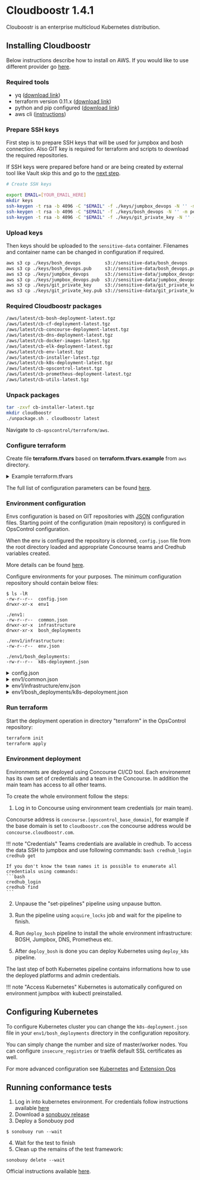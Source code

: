 # Cloudboostr 1.4.1


Clouboostr is an enterprise multicloud Kubernetes distribution.

## Installing Cloudboostr

Below instructions describe how to install on AWS. If you would like to use different provider go [here](https://docs.cloudboostr.com/installation/resource_requirements/).

### Required tools
- yq ([download link](https://github.com/mikefarah/yq/releases/download/1.14.1/yq_linux_amd64))
- terraform version 0.11.x ([download link](https://releases.hashicorp.com/terraform/0.11.14/))
- python and pip configured ([download link](https://www.python.org/downloads/))
- aws cli ([instructions](https://docs.aws.amazon.com/cli/latest/userguide/cli-chap-install.html))

### Prepare SSH keys
First step is to prepare SSH keys that will be used for jumpbox and bosh connection. Also GIT key is required for terraform and scripts to download the required repositories.

If SSH keys were prepared before hand or are being created by external tool like Vault skip this and go to the [next step](#upload-keys).

```bash
# Create SSH keys

export EMAIL=[YOUR_EMAIL_HERE]
mkdir keys
ssh-keygen -t rsa -b 4096 -C "$EMAIL" -f ./keys/jumpbox_devops -N '' -m pem
ssh-keygen -t rsa -b 4096 -C "$EMAIL" -f ./keys/bosh_devops -N '' -m pem
ssh-keygen -t rsa -b 4096 -C "$EMAIL" -f ./keys/git_private_key -N '' -m pem
```

### Upload keys
Then keys should be uploaded to the `sensitive-data` container. Filenames and container name can be changed in configuration if required.

```bash
aws s3 cp ./keys/bosh_devops         s3://sensitive-data/bosh_devops
aws s3 cp ./keys/bosh_devops.pub     s3://sensitive-data/bosh_devops.pub
aws s3 cp ./keys/jumpbox_devops      s3://sensitive-data/jumpbox_devops
aws s3 cp ./keys/jumpbox_devops.pub  s3://sensitive-data/jumpbox_devops.pub
aws s3 cp ./keys/git_private_key     s3://sensitive-data/git_private_key
aws s3 cp ./keys/git_private_key.pub s3://sensitive-data/git_private_key.pub
```

### Required Cloudboostr packages
```bash
/aws/latest/cb-bosh-deployment-latest.tgz
/aws/latest/cb-cf-deployment-latest.tgz
/aws/latest/cb-concourse-deployment-latest.tgz
/aws/latest/cb-dns-deployment-latest.tgz
/aws/latest/cb-docker-images-latest.tgz
/aws/latest/cb-elk-deployment-latest.tgz
/aws/latest/cb-env-latest.tgz
/aws/latest/cb-installer-latest.tgz
/aws/latest/cb-k8s-deployment-latest.tgz
/aws/latest/cb-opscontrol-latest.tgz
/aws/latest/cb-prometheus-deployment-latest.tgz
/aws/latest/cb-utils-latest.tgz
```

### Unpack packages
```bash
tar -zxvf cb-installer-latest.tgz
mkdir cloudboostr
./unpackage.sh . cloudboostr latest
```

Navigate to `cb-opscontrol/terraform/aws`.

### Configure terraform
Create file **terraform.tfvars** based on **terraform.tfvars.example** from `aws` directory.

<details>
<summary>Example terraform.tfvars</summary>

```bash
### AWS PROVIDER ########################################################
# AWS access_key for the account                 [REQUIRED]
aws_access_key = ((aws_access_key))

# AWS secret for the account                     [REQUIRED]
aws_secret_key = ((aws_secret_key))

# AWS region                                     [REQUIRED]
aws_region = ((aws_region))

# List of Availability Zones                     [REQUIRED]
azs = ((azs))

# AWS account ID                                 [REQUIRED]
aws_account_id = ((aws_account_id))

### LOAD BALANCERS ######################################################
concourse_certificate_arn = ((concourse_certificate_arn))
grafana_certificate_arn = ((grafana_certificate_arn))
control_plane_certificate_arn = ((control_plane_certificate_arn))
uaa_certificate_arn = ((uaa_certificate_arn))

### SECURITY GROUPS #####################################################
# IP address or range allowed to access jumpbox 
jumpbox_whitelist_ssh_in = ((jumpbox_whitelist))

### DNS #################################################################
# DNS domain for externaly accessible services   [REQUIRED]
opscontrol_base_domain = ((opscontrol_base_domain))

# Floating IP created manually for the DNS       [REQUIRED]
dns_instance_public_ip = ((dns_instance_public_ip))

### CUSTOM SCRIPTS ######################################################
# Jumpbox VM type                                [REQUIRED]
jumpbox_instance_type = ((jumpbox_instance_type))

# BOSH Director VM type                          [REQUIRED]
bosh_instance_type = ((bosh_instance_type))

# AZ for bosh VMs                                [REQUIRED]
bosh_vm_az = ((bosh_vm_az))

### DEPLOYMENTS CONFIG ##################################################
# Git repository address for the config files    [REQUIRED]
config_repository_url = ((config_repository_url))

# Git repository branch for the config files     [REQUIRED]
config_repository_branch = ((config_repository_branch))

### BACKUP AND RESTORE ##################################################
# Bucket for Prometheus/Grafana backup
prometheus_backup_bucket_name = ((prometheus_backup_bucket_name))

# Bucket for ELK backup (can be shared with Prometheus)
elk_backup_bucket_name = ((elk_backup_bucket_name))

sensitive_data_storage_container_name = ((sensitive_data_storage_container_name))

### PACKAGES ############################################################
# Packages bucket configuration
cb_deployments_package_bucket = ((cb_deployments_package_bucket))
cb_deployments_package_target_cloud = ((cb_deployments_package_target_cloud))
cb_deployments_package_version = ((cb_deployments_package_version))
```

</details>

The full list of configuration parameters can be found [here](https://docs.cloudboostr.com/installation/configuration/opscontrol/introduction/).

### Environment configuration

Envs configuration is based on GIT repositories with [JSON](https://www.json.org/) configuration files. Starting point of the configuration (main repository) is configured in OpsControl configuration.

When the env is configured the repository is clonned, `config.json` file from the root directory loaded and appropriate Concourse teams and Credhub variables created.

More details can be found [here](https://docs.cloudboostr.com/installation/configuration/environments/environments-configuration/).

Configure environments for your purposes. The minimum configuration repository should contain below files:

```
$ ls -lR
-rw-r--r--  config.json
drwxr-xr-x  env1

./env1:
-rw-r--r--  common.json
drwxr-xr-x  infrastructure
drwxr-xr-x  bosh_deployments

./env1/infrastructure:
-rw-r--r--  env.json

./env1/bosh_deployments:
-rw-r--r--  k8s-deployment.json

```

<details>
<summary>config.json</summary>

```json
{
    "envs": [
         {
            "name": "env1",
            "backend_type": "aws",
            "config_repo_url": "git@gitrepository/cb-config",
            "config_repo_branch": "master"
        }
    ]
}
```

</details>

<details>
<summary>env1/common.json</summary>

```json
[
    {"name": "infrastructure_state_bucket_name", "value": "infrastructure-state.env1.aws"},
    {"name": "jumpbox_private_key", "opscontrol_var": "jumpbox_private_key"},

    {"name": "backups_bucket_name", "value": "backups.env1.aws"},

    {"name": "docker_password", "value": ""},
    {"name": "docker_username", "value": ""},
    {"name": "docker_url", "opscontrol_var": "registry_url"},

    {"name": "opscontrol_dns_public_ip", "opscontrol_var": "dns_instance_public_ip"},
    {"name": "dns_instance_public_ip", "value": "<IP_ADDRESS>"},
    {"name": "env_base_domain", "value": "<ENVIRONMENT_DOMAIN>"},

    {"name": "elasticsearch_port", "value": "9200"},
    {"name": "elasticsearch_host", "opscontrol_var": "syslog_host"},

    {"name": "syslog_host", "opscontrol_var": "syslog_host"},
    {"name": "syslog_port", "opscontrol_var": "syslog_port"},

    {"name": "consul_ip", "opscontrol_var": "consul_ip"},

    {"name": "concourse_url", "opscontrol_var": "concourse_url"},
    {"name": "uaa_url", "opscontrol_var": "uaa_url"},

    {"name": "ssh_allowed_hosts", "opscontrol_var": "ssh_allowed_hosts"}
]
```

</details>

<details>
<summary>env1/infrastructure/env.json</summary>

```json
{
    "source_type": "package",
    "package_bucket": "<BUCKET_WITH_PACKAGES>",
    "package_target_cloud": "aws",
    "package_version": "latest",

    "pipelines": [
        {
            "name": "deploy_bosh",
            "file": "ci/pipelines/aws/deploy-pipeline.yml",
            "vars": []
        },
        {
            "name": "destroy_env",
            "file": "ci/pipelines/aws/destroy-pipeline.yml",
            "vars": []
        },
        {
            "name": "backup_bosh",
            "file": "ci/pipelines/backup-pipeline.yml",
            "vars": [
                {"name": "timer_interval", "value": "24h"}
            ]
        },
        {
            "name": "restore_latest_bosh",
            "file": "ci/pipelines/restore-latest-pipeline.yml",
            "vars": []
        },
        {
            "name": "restore_custom_bosh",
            "file": "ci/pipelines/restore-custom-pipeline.yml",
            "vars": []
        }
    ],

    "vars": [
        {"name": "aws_access_key", "opscontrol_var": "aws_access_key"},
        {"name": "aws_secret_key", "opscontrol_var": "aws_secret_key"},
        {"name": "aws_region", "opscontrol_var": "aws_region"},
        {"name": "aws_account_id", "opscontrol_var": "aws_account_id"},

        {"name": "azs", "value": "[eu-west-1b, eu-west-1c]"},
  
        {"name": "opscontrol_cidr", "opscontrol_var": "opscontrol_cidr"},
        {"name": "opscontrol_vpc_id", "opscontrol_var": "opscontrol_vpc_id"},
        {"name": "opscontrol_telemetry_route_table_id", "opscontrol_var": "opscontrol_telemetry_route_table_id"},
        {"name": "opscontrol_dmz_route_table_id", "opscontrol_var": "opscontrol_dmz_route_table_id"},

        {"name": "network_cidr", "value": "10.90.0.0/16"},  

        {"name": "mgmt_subnet_cidr", "value": "10.90.1.0/26"},
        {"name": "mgmt_gateway_ip", "value": "10.90.1.1"},
        {"name": "mgmt_reserved_ips", "value": "10.90.1.2-10.90.1.10"},

        {"name": "dmz_subnet_cidr", "value": "10.90.2.0/26"},
        {"name": "dmz_gateway_ip", "value": "10.90.2.1"},
        {"name": "dmz_reserved_ips", "value": "10.90.2.2-10.90.2.20"},
        
        {"name": "dns_subnet_cidr", "value": "10.90.2.128/26"},
        {"name": "dns_gateway_ip", "value": "10.90.2.129"},
        {"name": "dns_reserved_ips", "value": "10.90.2.130-10.90.2.140"},

        {"name": "services_subnet_cidr", "value": "10.90.4.0/22"},
        {"name": "services_gateway_ip", "value": "10.90.4.1"},
        {"name": "services_reserved_ips", "value": "10.90.4.2-10.90.4.20"},

        {"name": "cf_subnet_cidr", "value": "10.90.16.0/22"},
        {"name": "cf_gateway_ip", "value": "10.90.16.1"},
        {"name": "cf_reserved_ips", "value": "10.90.16.2-10.90.16.20"},
        
        {"name": "k8s_subnet_cidr", "value": "10.90.32.0/22"},
        {"name": "k8s_gateway_ip", "value": "10.90.32.1"},
        {"name": "k8s_reserved_ips", "value": "10.90.32.2-10.90.32.20"},

        {"name": "k8s_public_subnet_cidr", "value": "10.90.48.0/22"},

        {"name": "jumpbox_instance_type", "value": "t2.small"},
        {"name": "jumpbox_whitelist", "value": "[0.0.0.0/0]"},

        {"name": "bosh_private_ip", "value": "10.90.1.6"},
        {"name": "bosh_instance_type", "value": "t2.small"},
        {"name": "bosh_director_name", "value": "bosh"},

        {"name": "cf_certificate_arn", "value": "arn:aws:acm:eu-west-1:XXXXXXXXXXXX:certificate/XXXXXXXXXXXXXXXXXXXXXXXXXXXXXXXXXXXX"},
        {"name": "k8s_certificate_arn", "value": "arn:aws:acm:eu-west-1:XXXXXXXXXXXX:certificate/XXXXXXXXXXXXXXXXXXXXXXXXXXXXXXXXXXXX"},

        {"name": "git_private_key", "opscontrol_var": "git_private_key"},
        {"name": "jumpbox_public_key", "opscontrol_var": "jumpbox_public_key"},
        {"name": "jumpbox_private_key", "opscontrol_var": "jumpbox_private_key"},
        {"name": "bosh_private_key", "opscontrol_var": "bosh_private_key"},
        {"name": "bosh_public_key", "opscontrol_var": "bosh_public_key"},

        {"name": "ssh_allowed_hosts", "opscontrol_var": "ssh_allowed_hosts"}
    ]
}
```

</details>

<details>
<summary>env1/bosh_deployments/k8s-depoloyment.json</summary>

```json
{
    "source_type": "package",
    "package_bucket": "<BUCKET_WITH_PACKAGES>",
    "package_target_cloud": "aws",
    "package_version": "latest",

    "pipelines": [
        {
            "name": "deploy_k8s",
            "file": "ci/pipelines/deploy-pipeline/deploy-pipeline-aws.yml",
            "vars": []
        },
        {
            "name": "backup_k8s",
            "file": "ci/pipelines/backup-pipeline.yml",
            "vars": [
                {"name": "timer_interval", "value": "24h"}
            ]
        },
        {
            "name": "restore_latest_k8s",
            "file": "ci/pipelines/restore-latest-pipeline.yml",
            "vars": []
        },
        {
            "name": "restore_custom_k8s",
            "file": "ci/pipelines/restore-custom-pipeline.yml",
            "vars": []
        },
        {
            "name": "smoke_tests_k8s",
            "file": "ci/pipelines/smoke-tests-pipeline.yml",
            "vars": [
                {"name": "timer_interval", "value": "15m"}
            ]
        }
    ],

    "vars": [
        {"name": "kubectl_version", "value": "1.15.0"},
        {"name": "k8s_masters", "value": "1"},
        {"name": "k8s_workers", "value": "3"},
        {"name": "k8s_masters_type", "value": "general_small"},
        {"name": "k8s_workers_type", "value": "storage_large"},
        {"name": "k8s_network_name", "value": "k8s"},
        {"name": "k8s_network_sg", "value": "k8s-sg"},
        {"name": "traefik_certificate_bucket", "value": ""},
        {"name": "traefik_certificate_files", "value": ""},
        {"name": "insecure_registries", "value": ""},
        {"name": "extensions_bucket_name", "value": ""},
        {"name": "extensions_k8s_directory", "value": ""},
        {"name": "extensions_k8s_properties", "value": ""},
        {"name": "extensions_provider_directory", "value": ""},
        {"name": "extensions_provider_properties", "value": ""}
    ]
}
```

</details>

### Run terraform
Start the deployment operation in directory "terraform" in the OpsControl repository:

```bash
terraform init
terraform apply
```

### Environment deployment
Environments are deployed using Concourse CI/CD tool. Each environemnt has its own set of credentials and a team in the Concourse. In addition the main team has access to all other teams.

To create the whole environment follow the steps:

1. Log in to Concourse using environment team credentials (or main team).

Concourse address is `concourse.[opscontrol_base_domain]`, for example if the base domain is set to `cloudboostr.com` the concourse address would be `concourse.cloudboostr.com`.

!!! note "Credentials"
    Teams credentials are available in credhub. To access the data SSH to jumpbox and use following commands:
    ```bash
    credhub_login
    credhub get 
    ``` 

    If you don't know the team names it is possible to enumerate all credentials using commands:
    ```bash
    credhub_login
    credhub find
    ```

2. Unpause the "set-pipelines" pipeline using unpause button.

3. Run the pipeline using `acquire_locks` job and wait for the pipeline to finish. 

4. Run `deploy_bosh` pipeline to install the whole environment infrastructure: BOSH, Jumpbox, DNS, Prometheus etc.

5. After `deploy_bosh` is done you can deploy Kubernetes using `deploy_k8s` pipeline. 

The last step of both Kubernetes pipeline contains informations how to use the deployed platforms and admin credentials.

!!! note "Access Kubernetes"
    Kubernetes is automatically configured on environment jumpbox with kubectl preinstalled.

## Configuring Kubernetes
To configure Kubernetes cluster you can change the `k8s-deployment.json` file in your `env1/bosh_deployments` directory in the configuration repository.

You can simply change the number and size of master/worker nodes. You can configure `insecure_registries` or traefik default SSL certificates as well.

For more advanced configuration see [Kubernetes](https://docs.cloudboostr.com/operator_guide/configuration/bosh-deployments/k8s-deployment/) and [Extension Ops](https://docs.cloudboostr.com/operator_guide/customization/custom_ops_files/)

## Running conformance tests
1. Log in into kubernetes environment. For credentials follow instructions available [here](https://docs.cloudboostr.com/developer_guide/kubernetes/)
2. Download a [sonobuoy release](https://github.com/heptio/sonobuoy/releases)
3. Deploy a Sonobuoy pod

```
$ sonobuoy run --wait
```

4. Wait for the test to finish
5. Clean up the remains of the test framework:

```
sonobuoy delete --wait
```

Official instructions available [here](https://github.com/cncf/k8s-conformance/blob/master/instructions.md).
